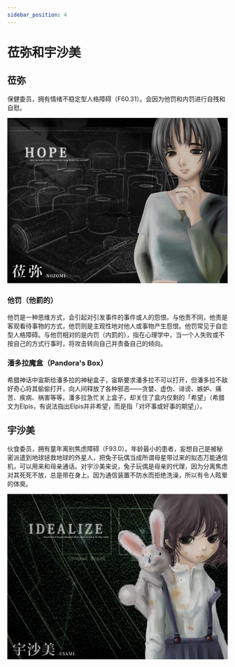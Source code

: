 ```yaml
---
sidebar_position: 4
---
```


# 莅弥和宇沙美

## 莅弥

保健委员，拥有情绪不稳定型人格障碍（F60.31）。会因为他罚和内罚进行自残和自慰。

![nozomi](../images/thumb_nozomi.jpg)

### 他罚（他罰的）

他罚是一种思维方式，会引起对引发事件的事件或人的怨恨。与他责不同，他责是客观看待事物的方式，他罚则是主观性地对他人或事物产生怨恨。他罚常见于自恋型人格障碍。与他罚相对的是内罚（内罰的），指在心理学中，当一个人失败或不按自己的方式行事时，将攻击转向自己并责备自己的倾向。

### 潘多拉魔盒（Pandora's Box）

希腊神话中宙斯给潘多拉的神秘盒子，宙斯要求潘多拉不可以打开，但潘多拉不敌好奇心将其偷偷打开，向人间释放了各种邪恶——贪婪、虚伪、诽谤、嫉妒、痛苦、疾病、祸害等等。潘多拉急忙关上盒子，却关住了盒内仅剩的「希望」（希腊文为Elpis，有说法指出Elpis并非希望，而是指「对坏事或好事的期望」）。

## 宇沙美

伙食委员，拥有童年离别焦虑障碍（F93.0）。年龄最小的患者，妄想自己是被秘密派遣到地球拯救地球的外星人，把兔子玩偶当成所谓母星带过来的拟态万能通信机，可以用来和母亲通话。对宇沙美来说，兔子玩偶是母亲的代理，因为分离焦虑对其死死不放，总是带在身上。因为通信装置不防水而拒绝洗澡，所以有令人眩晕的体臭。

![usami](../images/thumb_usami.jpg)
